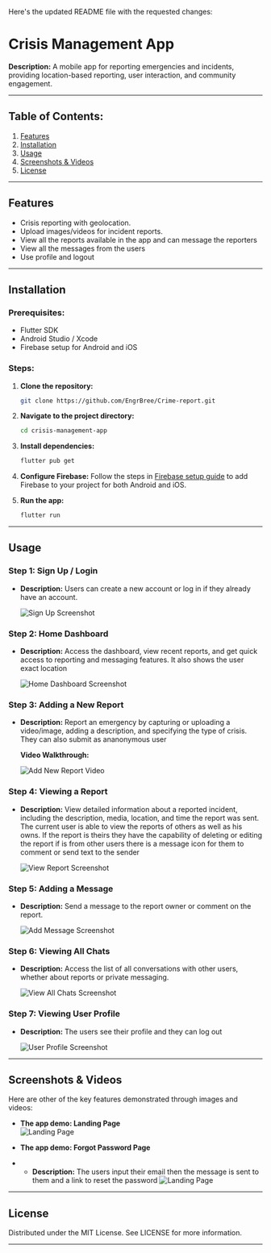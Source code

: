 Here's the updated README file with the requested changes:

# Crisis Management App

**Description:**
A mobile app for reporting emergencies and incidents, providing location-based reporting, user interaction, and community engagement.

---

## Table of Contents:
1. [Features](#features)
2. [Installation](#installation)
3. [Usage](#usage)
4. [Screenshots & Videos](#screenshots-videos)
5. [License](#license)

---

## Features <a name="features"></a>
- Crisis reporting with geolocation.
- Upload images/videos for incident reports.
- View all the reports available in the app and can message the reporters
- View all the messages from the users
- Use profile and logout

---

## Installation <a name="installation"></a>

### Prerequisites:
- Flutter SDK
- Android Studio / Xcode
- Firebase setup for Android and iOS

### Steps:

1. **Clone the repository:**
    
    ```bash
    git clone https://github.com/EngrBree/Crime-report.git
    ```

2. **Navigate to the project directory:**
    
    ```bash
    cd crisis-management-app
    ```

3. **Install dependencies:**
    
    ```bash
    flutter pub get
    ```

4. **Configure Firebase:**
    Follow the steps in [Firebase setup guide](https://firebase.google.com/docs/flutter/setup) to add Firebase to your project for both Android and iOS.

5. **Run the app:**
    
    ```bash
    flutter run
    ```

---

## Usage <a name="usage"></a>



### Step 1: Sign Up / Login
- **Description:** Users can create a new account or log in if they already have an account.


  ![Sign Up Screenshot](assets/images/login.jpeg)

### Step 2: Home Dashboard
- **Description:** Access the dashboard, view recent reports, and get quick access to reporting and messaging features. It also shows the user exact location

  ![Home Dashboard Screenshot](assets/images/homePage.jpeg)

### Step 3: Adding a New Report
- **Description:** Report an emergency by capturing or uploading a video/image, adding a description, and specifying the type of crisis. They can also submit as ananonymous user

  **Video Walkthrough:**
  
  ![Add New Report Video](assets/images/addReport.jpeg)

### Step 4: Viewing a Report
- **Description:** View detailed information about a reported incident, including the description, media, location, and time the report was sent. The current user is able to view the reports of others as well as his owns. If the report is theirs they have the capability of deleting or editing the report if is from other users there is a message icon for them to comment or send text to the sender

  ![View Report Screenshot](assets/images/reports.jpeg)

### Step 5: Adding a Message
- **Description:** Send a message to the report owner or comment on the report.

  ![Add Message Screenshot](assets/images/chats.jpeg)

### Step 6: Viewing All Chats
- **Description:** Access the list of all conversations with other users, whether about reports or private messaging.

  ![View All Chats Screenshot](assets/images/messageS.jpeg)

### Step 7: Viewing User Profile
- **Description:** The users see their profile and they can log out

  ![User Profile Screenshot](assets/images/user.jpeg)

---

## Screenshots & Videos <a name="screenshots-videos"></a>

Here are other of the key features demonstrated through images and videos:

- **The app demo: Landing Page**  
  ![Landing Page](assets/images/land.jpeg)


- **The app demo: Forgot Password Page**
- - **Description:** The users input their email  then the message is sent to them and a link to reset the password
 ![Landing Page](assets/images/forgot.jpeg) 



---


## License <a name="license"></a>
Distributed under the MIT License. See LICENSE for more information.

---

